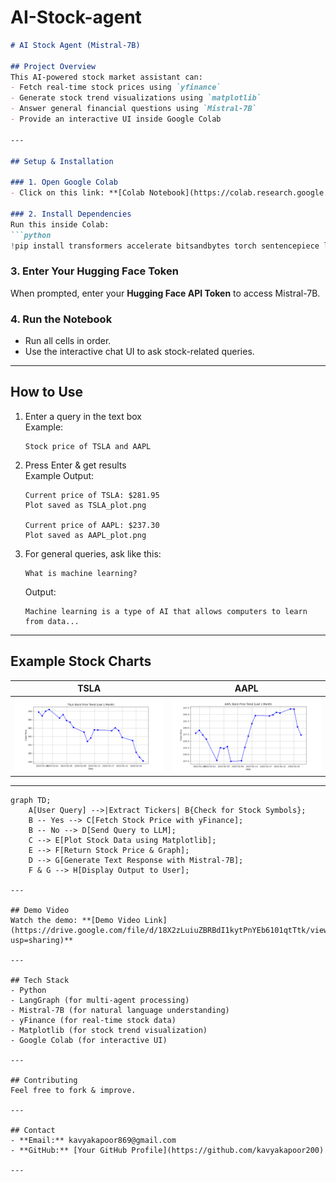 # AI-Stock-agent
```md
# AI Stock Agent (Mistral-7B)  

## Project Overview  
This AI-powered stock market assistant can:  
- Fetch real-time stock prices using `yfinance`  
- Generate stock trend visualizations using `matplotlib`  
- Answer general financial questions using `Mistral-7B`  
- Provide an interactive UI inside Google Colab  

---

## Setup & Installation  

### 1. Open Google Colab  
- Click on this link: **[Colab Notebook](https://colab.research.google.com/drive/1tCbhyM9pBXGE2lyY6X6_sjopD4Y3YncA?usp=sharing)**  

### 2. Install Dependencies  
Run this inside Colab:  
```python
!pip install transformers accelerate bitsandbytes torch sentencepiece langchain langgraph yfinance matplotlib ipywidgets
```

### 3. Enter Your Hugging Face Token  
When prompted, enter your **Hugging Face API Token** to access Mistral-7B.  

### 4. Run the Notebook  
- Run all cells in order.  
- Use the interactive chat UI to ask stock-related queries.  

---

## How to Use  
1. Enter a query in the text box  
   Example:  
   ```
   Stock price of TSLA and AAPL
   ```
2. Press Enter & get results  
   Example Output:  
   ```
   Current price of TSLA: $281.95  
   Plot saved as TSLA_plot.png  

   Current price of AAPL: $237.30  
   Plot saved as AAPL_plot.png  
   ```
3. For general queries, ask like this:  
   ```
   What is machine learning?
   ```
   Output:  
   ```
   Machine learning is a type of AI that allows computers to learn from data...
   ```

---

## Example Stock Charts  
| TSLA | AAPL |  
|------|------|  
| ![TSLA Chart](TSLA_plot.png) | ![AAPL Chart](AAPL_plot.png) |  

---

```mermaid
graph TD;
    A[User Query] -->|Extract Tickers| B{Check for Stock Symbols};
    B -- Yes --> C[Fetch Stock Price with yFinance];
    B -- No --> D[Send Query to LLM];
    C --> E[Plot Stock Data using Matplotlib];
    E --> F[Return Stock Price & Graph];
    D --> G[Generate Text Response with Mistral-7B];
    F & G --> H[Display Output to User];

---

## Demo Video  
Watch the demo: **[Demo Video Link](https://drive.google.com/file/d/18X2zLuiuZBRBdI1kytPnYEb6101qtTtk/view?usp=sharing)**  

---

## Tech Stack  
- Python  
- LangGraph (for multi-agent processing)  
- Mistral-7B (for natural language understanding)  
- yFinance (for real-time stock data)  
- Matplotlib (for stock trend visualization)  
- Google Colab (for interactive UI)  

---

## Contributing  
Feel free to fork & improve.  

---

## Contact  
- **Email:** kavyakapoor869@gmail.com 
- **GitHub:** [Your GitHub Profile](https://github.com/kavyakapoor200)   

---
